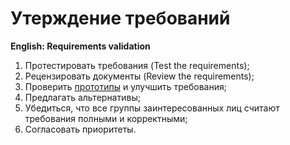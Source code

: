 # Утерждение требований
**English: Requirements validation**

1. Протестировать требования (Test the requirements);
1. Рецензировать документы (Review the requirements);
1. Проверить [прототипы](/words/prototype.md) и улучшить требования;
1. Предлагать альтернативы;
1. Убедиться, что все группы заинтересованных лиц считают требования полными и корректными;
1. Согласовать приоритеты.